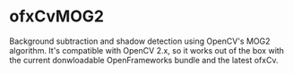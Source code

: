 # ofxCvMOG2
Background subtraction and shadow detection using OpenCV's MOG2 algorithm.
It's compatible with OpenCV 2.x, so it works out of the box with the current donwloadable OpenFrameworks bundle and the latest ofxCv.
